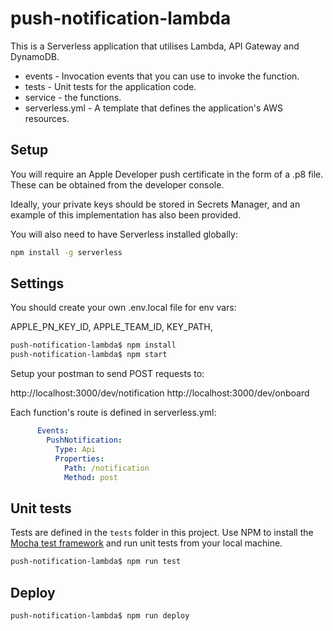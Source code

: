 # push-notification-lambda

This is a Serverless application that utilises Lambda, API Gateway and DynamoDB.

- events - Invocation events that you can use to invoke the function.
- tests - Unit tests for the application code.
- service - the functions.
- serverless.yml - A template that defines the application's AWS resources.

## Setup

You will require an Apple Developer push certificate in the form of a .p8 file. These can be obtained from the developer console.

Ideally, your private keys should be stored in Secrets Manager, and an example of this implementation has also been provided.

You will also need to have Serverless installed globally:

```bash
npm install -g serverless
```

## Settings

You should create your own .env.local file for env vars:

APPLE_PN_KEY_ID, 
APPLE_TEAM_ID, 
KEY_PATH, 


```bash
push-notification-lambda$ npm install
push-notification-lambda$ npm start
```

Setup your postman to send POST requests to:

http://localhost:3000/dev/notification
http://localhost:3000/dev/onboard

Each function's route is defined in serverless.yml:

```yaml
      Events:
        PushNotification:
          Type: Api
          Properties:
            Path: /notification
            Method: post
```

## Unit tests

Tests are defined in the `tests` folder in this project. Use NPM to install the [Mocha test framework](https://mochajs.org/) and run unit tests from your local machine.

```bash
push-notification-lambda$ npm run test
```

## Deploy

```bash
push-notification-lambda$ npm run deploy
```